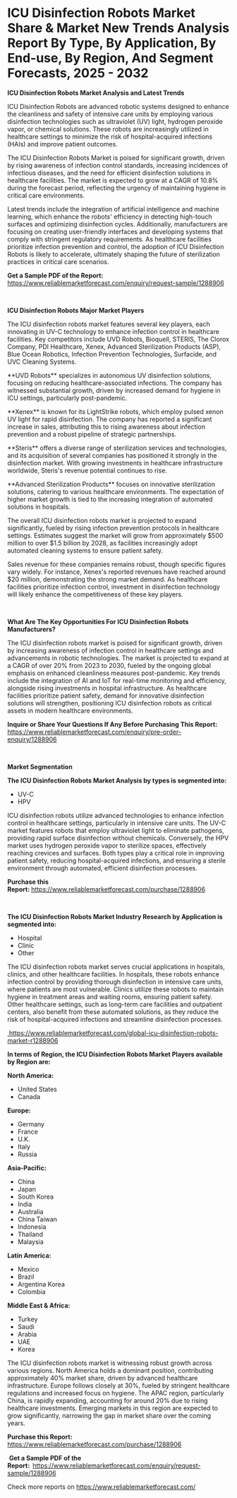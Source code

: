 <p><h1>ICU Disinfection Robots Market Share & Market New Trends Analysis Report By Type, By Application, By End-use, By Region, And Segment Forecasts, 2025 - 2032</h1></p><p><strong>ICU Disinfection Robots Market Analysis and Latest Trends</strong></p>
<p><p>ICU Disinfection Robots are advanced robotic systems designed to enhance the cleanliness and safety of intensive care units by employing various disinfection technologies such as ultraviolet (UV) light, hydrogen peroxide vapor, or chemical solutions. These robots are increasingly utilized in healthcare settings to minimize the risk of hospital-acquired infections (HAIs) and improve patient outcomes. </p><p>The ICU Disinfection Robots Market is poised for significant growth, driven by rising awareness of infection control standards, increasing incidences of infectious diseases, and the need for efficient disinfection solutions in healthcare facilities. The market is expected to grow at a CAGR of 10.8% during the forecast period, reflecting the urgency of maintaining hygiene in critical care environments. </p><p>Latest trends include the integration of artificial intelligence and machine learning, which enhance the robots' efficiency in detecting high-touch surfaces and optimizing disinfection cycles. Additionally, manufacturers are focusing on creating user-friendly interfaces and developing systems that comply with stringent regulatory requirements. As healthcare facilities prioritize infection prevention and control, the adoption of ICU Disinfection Robots is likely to accelerate, ultimately shaping the future of sterilization practices in critical care scenarios.</p></p>
<p><strong>Get a Sample PDF of the Report:&nbsp;</strong> <a href="https://www.reliablemarketforecast.com/enquiry/request-sample/1288906?utm_campaign=2011&utm_medium=2&utm_source=Github&utm_content=ia&utm_term=16012025&utm_id=icu-disinfection-robots">https://www.reliablemarketforecast.com/enquiry/request-sample/1288906</a></p>
<p>&nbsp;</p>
<p><strong>ICU Disinfection Robots Major Market Players</strong></p>
<p><p>The ICU disinfection robots market features several key players, each innovating in UV-C technology to enhance infection control in healthcare facilities. Key competitors include UVD Robots, Bioquell, STERIS, The Clorox Company, PDI Healthcare, Xenex, Advanced Sterilization Products (ASP), Blue Ocean Robotics, Infection Prevention Technologies, Surfacide, and UVC Cleaning Systems.</p><p>**UVD Robots** specializes in autonomous UV disinfection solutions, focusing on reducing healthcare-associated infections. The company has witnessed substantial growth, driven by increased demand for hygiene in ICU settings, particularly post-pandemic. </p><p>**Xenex** is known for its LightStrike robots, which employ pulsed xenon UV light for rapid disinfection. The company has reported a significant increase in sales, attributing this to rising awareness about infection prevention and a robust pipeline of strategic partnerships.</p><p>**Steris** offers a diverse range of sterilization services and technologies, and its acquisition of several companies has positioned it strongly in the disinfection market. With growing investments in healthcare infrastructure worldwide, Steris's revenue potential continues to rise.</p><p>**Advanced Sterilization Products** focuses on innovative sterilization solutions, catering to various healthcare environments. The expectation of higher market growth is tied to the increasing integration of automated solutions in hospitals.</p><p>The overall ICU disinfection robots market is projected to expand significantly, fueled by rising infection prevention protocols in healthcare settings. Estimates suggest the market will grow from approximately $500 million to over $1.5 billion by 2028, as facilities increasingly adopt automated cleaning systems to ensure patient safety. </p><p>Sales revenue for these companies remains robust, though specific figures vary widely. For instance, Xenex's reported revenues have reached around $20 million, demonstrating the strong market demand. As healthcare facilities prioritize infection control, investment in disinfection technology will likely enhance the competitiveness of these key players.</p></p>
<p>&nbsp;</p>
<p><strong>What Are The Key Opportunities For ICU Disinfection Robots Manufacturers?</strong></p>
<p><p>The ICU disinfection robots market is poised for significant growth, driven by increasing awareness of infection control in healthcare settings and advancements in robotic technologies. The market is projected to expand at a CAGR of over 20% from 2023 to 2030, fueled by the ongoing global emphasis on enhanced cleanliness measures post-pandemic. Key trends include the integration of AI and IoT for real-time monitoring and efficiency, alongside rising investments in hospital infrastructure. As healthcare facilities prioritize patient safety, demand for innovative disinfection solutions will strengthen, positioning ICU disinfection robots as critical assets in modern healthcare environments.</p></p>
<p><strong>Inquire or Share Your Questions If Any Before Purchasing This Report:</strong> <a href="https://www.reliablemarketforecast.com/enquiry/pre-order-enquiry/1288906?utm_campaign=2011&utm_medium=2&utm_source=Github&utm_content=ia&utm_term=16012025&utm_id=icu-disinfection-robots">https://www.reliablemarketforecast.com/enquiry/pre-order-enquiry/1288906</a></p>
<p>&nbsp;</p>
<p><strong>Market Segmentation</strong></p>
<p><strong>The ICU Disinfection Robots Market Analysis by types is segmented into:</strong></p>
<p><ul><li>UV-C</li><li>HPV</li></ul></p>
<p><p>ICU disinfection robots utilize advanced technologies to enhance infection control in healthcare settings, particularly in intensive care units. The UV-C market features robots that employ ultraviolet light to eliminate pathogens, providing rapid surface disinfection without chemicals. Conversely, the HPV market uses hydrogen peroxide vapor to sterilize spaces, effectively reaching crevices and surfaces. Both types play a critical role in improving patient safety, reducing hospital-acquired infections, and ensuring a sterile environment through automated, efficient disinfection processes.</p></p>
<p><strong>Purchase this Report:&nbsp;</strong><a href="https://www.reliablemarketforecast.com/purchase/1288906?utm_campaign=2011&utm_medium=2&utm_source=Github&utm_content=ia&utm_term=16012025&utm_id=icu-disinfection-robots">https://www.reliablemarketforecast.com/purchase/1288906</a></p>
<p>&nbsp;</p>
<p><strong>The ICU Disinfection Robots Market Industry Research by Application is segmented into:</strong></p>
<p><ul><li>Hospital</li><li>Clinic</li><li>Other</li></ul></p>
<p><p>The ICU disinfection robots market serves crucial applications in hospitals, clinics, and other healthcare facilities. In hospitals, these robots enhance infection control by providing thorough disinfection in intensive care units, where patients are most vulnerable. Clinics utilize these robots to maintain hygiene in treatment areas and waiting rooms, ensuring patient safety. Other healthcare settings, such as long-term care facilities and outpatient centers, also benefit from these automated solutions, as they reduce the risk of hospital-acquired infections and streamline disinfection processes.</p></p>
<p><a href="https://www.reliablemarketforecast.com/global-icu-disinfection-robots-market-r1288906?utm_campaign=2011&utm_medium=2&utm_source=Github&utm_content=ia&utm_term=16012025&utm_id=icu-disinfection-robots">&nbsp;https://www.reliablemarketforecast.com/global-icu-disinfection-robots-market-r1288906</a></p>
<p><strong>In terms of Region, the ICU Disinfection Robots Market Players available by Region are:</strong></p>
<p>
    <p> <strong> North America: </strong>
        <ul>
            <li>United States</li>
            <li>Canada</li>
        </ul>
        </p> 
    <p> <strong> Europe: </strong>
        <ul>
            <li>Germany</li>
            <li>France</li>
            <li>U.K.</li>
            <li>Italy</li>
            <li>Russia</li>
        </ul>
        </p> 
    <p> <strong> Asia-Pacific: </strong>
        <ul>
            <li>China</li>
            <li>Japan</li>
            <li>South Korea</li>
            <li>India</li>
            <li>Australia</li>
            <li>China Taiwan</li>
            <li>Indonesia</li>
            <li>Thailand</li>
            <li>Malaysia</li>
        </ul>
        </p> 
    <p> <strong> Latin America: </strong>
        <ul>
            <li>Mexico</li>
            <li>Brazil</li>
            <li>Argentina Korea</li>
            <li>Colombia</li>
        </ul>
        </p> 
    <p> <strong> Middle East & Africa: </strong>
        <ul>
            <li>Turkey</li>
            <li>Saudi</li>
            <li>Arabia</li>
            <li>UAE</li>
            <li>Korea</li>
        </ul>
    </p>
    </p>
<p><p>The ICU disinfection robots market is witnessing robust growth across various regions. North America holds a dominant position, contributing approximately 40% market share, driven by advanced healthcare infrastructure. Europe follows closely at 30%, fueled by stringent healthcare regulations and increased focus on hygiene. The APAC region, particularly China, is rapidly expanding, accounting for around 20% due to rising healthcare investments. Emerging markets in this region are expected to grow significantly, narrowing the gap in market share over the coming years.</p></p>
<p><strong>Purchase this Report: </strong><a href="https://www.reliablemarketforecast.com/purchase/1288906?utm_campaign=2011&utm_medium=2&utm_source=Github&utm_content=ia&utm_term=16012025&utm_id=icu-disinfection-robots">https://www.reliablemarketforecast.com/purchase/1288906</a></p>
<p>&nbsp;<strong>Get a Sample PDF of the Report:&nbsp;&nbsp;</strong><a href="https://www.reliablemarketforecast.com/enquiry/request-sample/1288906?utm_campaign=2011&utm_medium=2&utm_source=Github&utm_content=ia&utm_term=16012025&utm_id=icu-disinfection-robots">https://www.reliablemarketforecast.com/enquiry/request-sample/1288906</a></p>
<p><strong></strong></p>
<p>Check more reports on <a href="https://www.reliablemarketforecast.com/?utm_campaign=2011&utm_medium=2&utm_source=Github&utm_content=ia&utm_term=16012025&utm_id=icu-disinfection-robots">https://www.reliablemarketforecast.com/</a></p>
